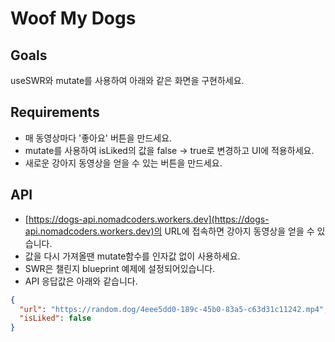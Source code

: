 # Woof My Dogs

## Goals

useSWR와 mutate를 사용하여 아래와 같은 화면을 구현하세요.

## Requirements

- 매 동영상마다 '좋아요' 버튼을 만드세요.
- mutate를 사용하여 isLiked의 값을 false -> true로 변경하고 UI에 적용하세요.
- 새로운 강아지 동영상을 얻을 수 있는 버튼을 만드세요.

## API

- [https://dogs-api.nomadcoders.workers.dev](https://dogs-api.nomadcoders.workers.dev)의 URL에 접속하면 강아지 동영상을 얻을 수 있습니다.
- 값을 다시 가져올땐 mutate함수를 인자값 없이 사용하세요.
- SWR은 챌린지 blueprint 예제에 설정되어있습니다.
- API 응답값은 아래와 같습니다.

```json
{
  "url": "https://random.dog/4eee5dd0-189c-45b0-83a5-c63d31c11242.mp4",
  "isLiked": false
}
```
